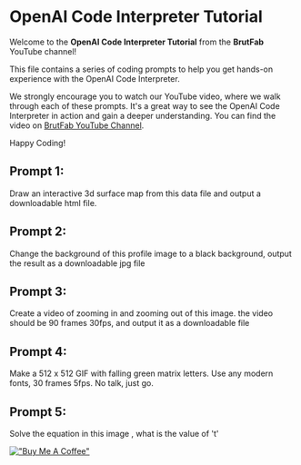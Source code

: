 # OpenAI Code Interpreter Tutorial


Welcome to the **OpenAI Code Interpreter Tutorial** from the **BrutFab** YouTube channel!

This file contains a series of coding prompts to help you get hands-on experience with the OpenAI Code Interpreter.

We strongly encourage you to watch our YouTube video, where we walk through each of these prompts. It's a great way to see the OpenAI Code Interpreter in action and gain a deeper understanding. You can find the video on [BrutFab YouTube Channel](https://www.youtube.com/channel/UCWLswLLUlVqWfVg8lLY5S9Q).

Happy Coding!

## Prompt 1:
Draw an interactive 3d surface map from this data file and output a downloadable html file.

## Prompt 2:
Change the background of this profile image to a black background, output the result as a downloadable jpg file

## Prompt 3:
Create a video of zooming in and zooming out of this image. the video should be 90 frames 30fps, and output it as a downloadable file

## Prompt 4:
Make a 512 x 512 GIF with falling green matrix letters. Use any modern fonts, 30 frames 5fps. No talk, just go.

## Prompt 5:
Solve the equation in this image , what is the value of 't'


[!["Buy Me A Coffee"](https://www.buymeacoffee.com/assets/img/custom_images/orange_img.png)](https://www.buymeacoffee.com/brutfab)

